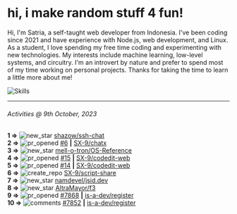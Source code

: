 # hi, i make random stuff 4 fun!

Hi, I'm Satria, a self-taught web developer from Indonesia. I've been coding since 2021 and have experience with Node.js, web development, and Linux. As a student, I love spending my free time coding and experimenting with new technologies. My interests include machine learning, low-level systems, and circuitry. I'm an introvert by nature and prefer to spend most of my time working on personal projects. Thanks for taking the time to learn a little more about me!

![Skills](https://skillicons.dev/icons?i=md,py,raspberrypi,replit,neovim,vercel,bash,express,vite,vue,firebase,linux,nodejs,vscode,github,twitter,ts,html,css,js,discord,git&theme=dark)

---

<!--RECENT_ACTIVITY:last_update-->
###### Activities @ 9th October, 2023
<!--RECENT_ACTIVITY:last_update_end-->

<!--RECENT_ACTIVITY:start-->
**1 =>** ![new_star](https://cdn.jsdelivr.net/gh/Readme-Workflows/Readme-Icons@main/icons/octicons/StarredRepositoryYellow.svg) [shazow/ssh-chat](https://github.com/shazow/ssh-chat)<br>
**2 =>** ![pr_opened](https://cdn.jsdelivr.net/gh/Readme-Workflows/Readme-Icons@main/icons/octicons/PullRequestOpened.svg) [#6](https://github.com/SX-9/chatx/pull/6) **|** [SX-9/chatx](https://github.com/SX-9/chatx)<br>
**3 =>** ![new_star](https://cdn.jsdelivr.net/gh/Readme-Workflows/Readme-Icons@main/icons/octicons/StarredRepositoryYellow.svg) [mell-o-tron/OS-Reference](https://github.com/mell-o-tron/OS-Reference)<br>
**4 =>** ![pr_opened](https://cdn.jsdelivr.net/gh/Readme-Workflows/Readme-Icons@main/icons/octicons/PullRequestOpened.svg) [#15](https://github.com/SX-9/codedit-web/pull/15) **|** [SX-9/codedit-web](https://github.com/SX-9/codedit-web)<br>
**5 =>** ![pr_opened](https://cdn.jsdelivr.net/gh/Readme-Workflows/Readme-Icons@main/icons/octicons/PullRequestOpened.svg) [#14](https://github.com/SX-9/codedit-web/pull/14) **|** [SX-9/codedit-web](https://github.com/SX-9/codedit-web)<br>
**6 =>** ![create_repo](https://cdn.jsdelivr.net/gh/Readme-Workflows/Readme-Icons@main/icons/octicons/Repository.svg) [SX-9/script-share](https://github.com/SX-9/script-share)<br>
**7 =>** ![new_star](https://cdn.jsdelivr.net/gh/Readme-Workflows/Readme-Icons@main/icons/octicons/StarredRepositoryYellow.svg) [namdevel/jsid.dev](https://github.com/namdevel/jsid.dev)<br>
**8 =>** ![new_star](https://cdn.jsdelivr.net/gh/Readme-Workflows/Readme-Icons@main/icons/octicons/StarredRepositoryYellow.svg) [AltraMayor/f3](https://github.com/AltraMayor/f3)<br>
**9 =>** ![pr_opened](https://cdn.jsdelivr.net/gh/Readme-Workflows/Readme-Icons@main/icons/octicons/PullRequestOpened.svg) [#7868](https://github.com/is-a-dev/register/pull/7868) **|** [is-a-dev/register](https://github.com/is-a-dev/register)<br>
**10 =>** ![comments](https://cdn.jsdelivr.net/gh/Readme-Workflows/Readme-Icons@main/icons/octicons/Comment.svg) [#7852](https://github.com/is-a-dev/register/pull/7852#issuecomment-1721373565) **|** [is-a-dev/register](https://github.com/is-a-dev/register)<br>
<!--RECENT_ACTIVITY:end-->
